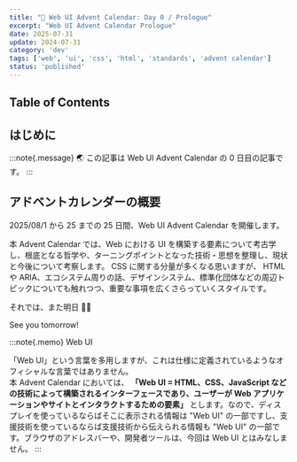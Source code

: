 ```yaml
---
title: "🎨 Web UI Advent Calendar: Day 0 / Prologue"
excerpt: "Web UI Advent Calendar Prologue"
date: 2025-07-31
update: 2024-07-31
category: 'dev'
tags: ['web', 'ui', 'css', 'html', 'standards', 'advent calendar']
status: 'published'
---
```

## Table of Contents

## はじめに

:::note{.message}
🌏 この記事は Web UI Advent Calendar の 0 日目の記事です。
:::

## アドベントカレンダーの概要

2025/08/1 から 25 までの 25 日間、Web UI Advent Calendar を開催します。

本 Advent Calendar では、Web における UI を構築する要素について考古学し、根底となる哲学や、ターニングポイントとなった技術・思想を整理し、現状と今後について考察します。
CSS に関する分量が多くなる思いますが、 HTML や ARIA、エコシステム周りの話、デザインシステム、標準化団体などの周辺トピックについても触れつつ、重要な事項を広くさらっていくスタイルです。

それでは、また明日 🧚‍♀️

See you tomorrow!

:::note{.memo}
Web UI

「Web UI」という言葉を多用しますが、これは仕様に定義されているようなオフィシャルな言葉ではありません。<br />
本 Advent Calendar においては、 **「Web UI = HTML、CSS、JavaScript などの技術によって構築されるインターフェースであり、ユーザーが Web アプリケーションやサイトとインタラクトするための要素」** とします。なので、ディスプレイを使っているならばそこに表示される情報は "Web UI" の一部ですし、支援技術を使っているならば支援技術から伝えられる情報も "Web UI" の一部です。ブラウザのアドレスバーや、開発者ツールは、今回は Web UI とはみなしません。
:::
